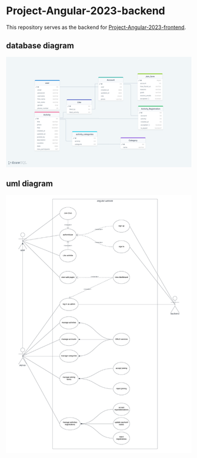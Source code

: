# Project-Angular-2023-backend

This repository serves as the backend for [Project-Angular-2023-frontend](https://github.com/Wassim-Rached/Project-Angular-2023-frontend).

## database diagram

![db diagram photo](./design/drawSQL-project-angular-2023-db.png)

## uml diagram

![uml diagram photo](./design/project-angular.png)
